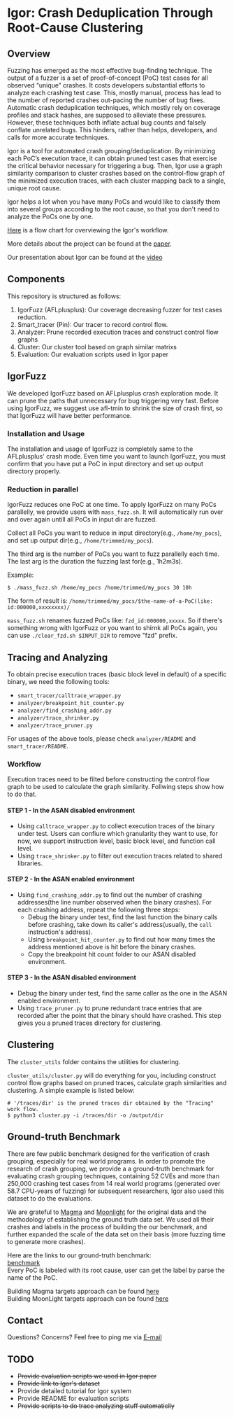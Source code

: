 # Igor: Crash Deduplication Through Root-Cause Clustering
## Overview

Fuzzing has emerged as the most effective bug-finding technique. The output of a
fuzzer is a set of proof-of-concept (PoC) test cases for all observed “unique”
crashes. It costs developers substantial efforts to analyze each crashing test
case. This, mostly manual, process has lead to the number of reported crashes
out-pacing the number of bug fixes. Automatic crash deduplication techniques,
which mostly rely on coverage profiles and stack hashes, are supposed to
alleviate these pressures. However, these techniques both inflate actual bug
counts and falsely conflate unrelated bugs. This hinders, rather than helps,
developers, and calls for more accurate techniques.

Igor is a tool for automated crash grouping/deduplication. By minimizing each
PoC’s execution trace, it can obtain pruned test cases that exercise the
critical behavior necessary for triggering a bug. Then, Igor use a graph
similarity comparison to cluster crashes based on the control-flow graph of the
minimized execution traces, with each cluster mapping back to a single, unique
root cause.

Igor helps a lot when you have many PoCs and would like to classify them into
several groups according to the root cause, so that you don't need to analyze
the PoCs one by one. 

[Here](https://github.com/HexHive/Igor/tree/main/images/Igor_overview.pdf)
is a flow chart for overviewing the Igor's workflow.

More details about the project can be found at the [paper](https://hexhive.epfl.ch/publications/files/21CCS.pdf).

Our presentation about Igor can be found at the [video](https://www.youtube.com/watch?v=V06x1Ad5dRo)


## Components
This repository is structured as follows:

1. IgorFuzz (AFLplusplus): Our coverage decreasing fuzzer for test cases reduction.
2. Smart_tracer (Pin): Our tracer to record control flow.
3. Analyzer: Prune recorded execution traces and construct control flow graphs 
4. Cluster: Our cluster tool based on graph similar matrixs
5. Evaluation: Our evaluation scripts used in Igor paper



## IgorFuzz
We developed IgorFuzz based on AFLplusplus crash exploration mode. It can prune
the paths that unnecessary for bug triggering very fast. Before using IgorFuzz,
we suggest use afl-tmin to shrink the size of crash first, so that IgorFuzz will
have better performance. 

### Installation and Usage
The installation and usage of IgorFuzz is completely same to the AFLplusplus'
crash mode. Even time you want to launch IgorFuzz, you must confirm that you
have put a PoC in input directory and set up output directory properly.


### Reduction in parallel

IgorFuzz reduces one PoC at one time. To apply IgorFuzz on many PoCs parallelly,
we provide users with `mass_fuzz.sh`. It will automatically run over and over
again untill all PoCs in input dir are fuzzed.


Collect all PoCs you want to reduce in input directory(e.g., `/home/my_pocs`), and set up output dir(e.g., `/home/trimmed/my_pocs`). 

The third arg is the number of PoCs you want to fuzz parallelly each time. The
last arg is the duration the fuzzing last for(e.g., 1h2m3s).

Example:
```console
$ ./mass_fuzz.sh /home/my_pocs /home/trimmed/my_pocs 30 10h
```


The form of result is: `/home/trimmed/my_pocs/$the-name-of-a-PoC(like: id:000000,xxxxxxxx)/`


`mass_fuzz.sh` renames fuzzed PoCs like: `fzd_id:000000,xxxxx`. So if there's something wrong with IgorFuzz or you want to shirnk all PoCs again, you can use `./clear_fzd.sh $INPUT_DIR` to remove "fzd" prefix. 



## Tracing and Analyzing

To obtain precise execution traces (basic block level in default) of a specific
binary, we need the following tools:

- `smart_tracer/calltrace_wrapper.py`
- `analyzer/breakpoint_hit_counter.py`
- `analyzer/find_crashing_addr.py`
- `analyzer/trace_shrinker.py`
- `analyzer/trace_pruner.py`

For usages of the above tools, please check `analyzer/README` and `smart_tracer/README`.

### Workflow
Execution traces need to be filted before constructing the control flow graph to
be used to calculate the graph similarity. Follwing steps show how to do that.

#### STEP 1 - In the ASAN disabled environment

- Using `calltrace_wrapper.py` to collect execution traces of the binary under
  test. Users can confiure which granularity they want to use, for now, we
  support instruction level, basic block level, and function call level.
- Using `trace_shrinker.py` to filter out execution traces related to shared
  libraries.

#### STEP 2 - In the ASAN enabled environment

- Using `find_crashing_addr.py` to find out the number of crashing addresses(the line number observed when the binary crashes). For each crashing address, repeat the following three steps:
  - Debug the binary under test, find the last function the binary calls before
    crashing, take down its caller's address(usually, the `call` instruction's
    address).
  - Using `breakpoint_hit_counter.py` to find out how many times the address
    mentioned above is hit before the binary crashes.
  - Copy the breakpoint hit count folder to our ASAN disabled environment.

#### STEP 3 - In the ASAN disabled environment 

- Debug the binary under test, find the same caller as the one in the ASAN enabled environment.
- Using `trace_pruner.py` to prune redundant trace entries that are recorded after the point that the binary should have crashed. This step gives you a pruned traces directory for clustering.



## Clustering

The `cluster_utils` folder contains the utilities for clustering.

`cluster_utils/cluster.py` will do everything for you, including construct
control flow graphs based on pruned traces, calculate graph similarities and
clustering. A simple example is listed below:

```console
# '/traces/dir' is the pruned traces dir obtained by the "Tracing" work flow.
$ python3 cluster.py -i /traces/dir -o /output/dir
```

## Ground-truth Benchmark
There are few public benchmark designed for the verification of crash grouping,
especially for real world programs. In order to promote the research of crash
grouping, we provide a a ground-truth benchmark for evaluating crash grouping
techniques, containing 52 CVEs and more than 250,000 crashing test cases from 14
real world programs (generated over 58.7 CPU-years of fuzzing) for subsequent
researchers, Igor also used this dataset to do the evaluations.

We are grateful to [Magma](https://hexhive.epfl.ch/magma/) and
[Moonlight](https://hexhive.epfl.ch/publications/files/21ISSTA2.pdf) for the
original data and the methodology of establishing the ground truth data set. We
used all their crashes and labels in the process of building the our benchmark,
and further expanded the scale of the data set on their basis (more fuzzing time
to generate more crashes).

Here are the links to our ground-truth benchmark:  
[benchmark](https://drive.google.com/drive/folders/1LgkVh1GpFMyIQ7kJSA-oYj-mr7S99edi?usp=sharing)  
Every PoC is labeled with its root cause, user can get the label by parse the name of the PoC.

Building Magma targets approach can be found [here](https://hexhive.epfl.ch/magma/docs/getting-started.html)  
Building MoonLight targets approach can be found [here](https://datacommons.anu.edu.au/DataCommons/rest/records/anudc:5927/data/Binaries/)

## Contact
Questions? Concerns? Feel free to ping me via [E-mail](supermolejzy@gmail.com)

## TODO
- ~~Provide evaluation scripts we used in Igor paper~~
- ~~Provide link to Igor's dataset~~
- Provide detailed tutorial for Igor system
- Provide README for evaluation scripts
- ~~Provide scripts to do trace analyzing stuff automaticlly~~
